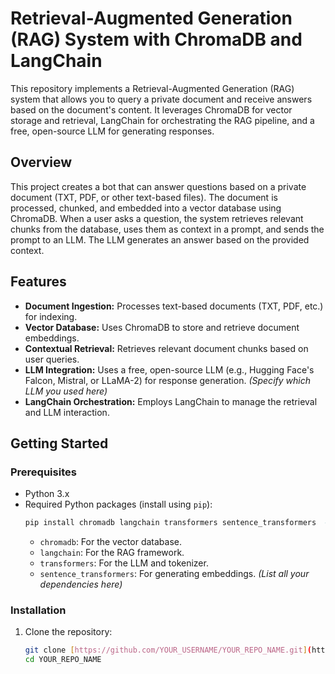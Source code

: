 # Retrieval-Augmented Generation (RAG) System with ChromaDB and LangChain

This repository implements a Retrieval-Augmented Generation (RAG) system that allows you to query a private document and receive answers based on the document's content.  It leverages ChromaDB for vector storage and retrieval, LangChain for orchestrating the RAG pipeline, and a free, open-source LLM for generating responses.

## Overview

This project creates a bot that can answer questions based on a private document (TXT, PDF, or other text-based files).  The document is processed, chunked, and embedded into a vector database using ChromaDB. When a user asks a question, the system retrieves relevant chunks from the database, uses them as context in a prompt, and sends the prompt to an LLM. The LLM generates an answer based on the provided context.

## Features

* **Document Ingestion:**  Processes text-based documents (TXT, PDF, etc.) for indexing.
* **Vector Database:** Uses ChromaDB to store and retrieve document embeddings.
* **Contextual Retrieval:**  Retrieves relevant document chunks based on user queries.
* **LLM Integration:**  Uses a free, open-source LLM (e.g., Hugging Face's Falcon, Mistral, or LLaMA-2) for response generation.  *(Specify which LLM you used here)*
* **LangChain Orchestration:** Employs LangChain to manage the retrieval and LLM interaction.

## Getting Started

### Prerequisites

* Python 3.x
* Required Python packages (install using `pip`):
    ```bash
    pip install chromadb langchain transformers sentence_transformers  # Add other dependencies as needed
    ```
    *   `chromadb`: For the vector database.
    *   `langchain`: For the RAG framework.
    *   `transformers`: For the LLM and tokenizer.
    *   `sentence_transformers`: For generating embeddings.
    *(List all your dependencies here)*

### Installation

1. Clone the repository:
   ```bash
   git clone [https://github.com/YOUR_USERNAME/YOUR_REPO_NAME.git](https://www.google.com/search?q=https://github.com/YOUR_USERNAME/YOUR_REPO_NAME.git)  # Replace with your repo URL
   cd YOUR_REPO_NAME

